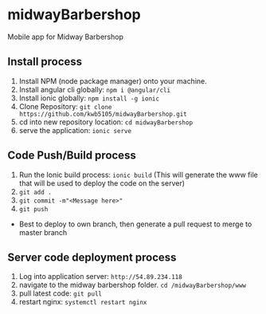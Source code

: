 # midwayBarbershop
Mobile app for Midway Barbershop

## Install process
1. Install NPM (node package manager) onto your machine. 
2. Install angular cli globally:  `npm i @angular/cli`
3. Install ionic globally: `npm install -g ionic`
4. Clone Repository:  `git clone https://github.com/kwb5105/midwayBarbershop.git`
5. cd into new repository location: `cd midwayBarbershop`
6. serve the application: `ionic serve`


## Code Push/Build process
1. Run the Ionic build process: `ionic build`
(This will generate the www file that will be used to deploy the code on the server)
2. `git add .`
3. `git commit -m"<Message here>"`
4. `git push`

- Best to deploy to own branch, then generate a pull request to merge to master branch

## Server code deployment process
1. Log into application server: `http://54.89.234.118`
2. navigate to the midway barbershop folder. `cd /midwayBarbershop/www`
3. pull latest code: `git pull`
4. restart nginx: `systemctl restart nginx`
